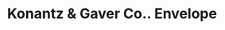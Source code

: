 ---
doi: 10.7916/D8V13GWQ
date_other: '1908'
date_other_textual: '1908'
form: printed ephemera
genre:
- Envelopes
name:
- Konantz & Gaver Co.
object_in_context_url: https://biggert.cul.columbia.edu/items/view/ave_biggert_00674
subject_hierarchical_geographic:
- St. Paul, Minnesota, United States
subject_name:
- Konantz & Gaver Co.
title: Konantz & Gaver Co.. Envelope
sort_title: Konantz & Gaver Co.. Envelope
call_number: ave_biggert_00674
coordinates:
- 44.94416666666666,-93.0936111111111
pid: ave_biggert_00674
identifiers: ave_biggert_00674
thumbnail: https://derivativo-1.library.columbia.edu/iiif/2/ldpd:345518/full/!256,256/0/native.jpg
permalink: "/items/ave_biggert_00674/"
layout: iiif-image-page
---